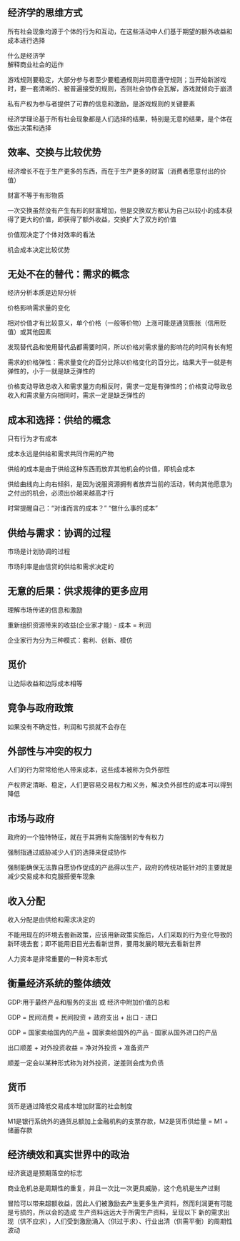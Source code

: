 ## 经济学的思维方式

所有社会现象均源于个体的行为和互动，在这些活动中人们基于期望的额外收益和成本进行选择  

什么是经济学  
解释商业社会的运作

游戏规则要稳定，大部分参与者至少要粗通规则并同意遵守规则；当开始新游戏时，要一套清晰的、被普遍接受的规则，否则社会协作会瓦解，游戏就倾向于崩溃  

私有产权为参与者提供了可靠的信息和激励，是游戏规则的关键要素

经济学理论基于所有社会现象都是人们选择的结果，特别是无意的结果，是个体在做出决策和选择

## 效率、交换与比较优势

经济增长不在于生产更多的东西，而在于生产更多的财富（消费者愿意付出的价值）

财富不等于有形物质

一次交换虽然没有产生有形的财富增加，但是交换双方都认为自己以较小的成本获得了更大的价值，即获得了额外收益，交换扩大了双方的价值

价值观决定了个体对效率的看法

机会成本决定比较优势

## 无处不在的替代：需求的概念

经济分析本质是边际分析

价格影响需求量的变化

相对价值才有比较意义，单个价格（一般等价物）上涨可能是通货膨胀（信用贬值）或其他因素

发现替代品和使用替代品都需要时间，所以价格对需求量的影响花的时间有长有短

需求的价格弹性：需求量变化的百分比除以价格变化的百分比，结果大于一就是有弹性的，小于一就是缺乏弹性的

价格变动导致总收入和需求量方向相反时，需求一定是有弹性的；价格变动导致总收入和需求量方向相同时，需求一定是缺乏弹性的


## 成本和选择：供给的概念

只有行为才有成本

成本永远是供给和需求共同作用的产物

供给的成本是由于供给这种东西而放弃其他机会的价值，即机会成本

供给曲线向上向右倾斜，是因为说服资源拥有者放弃当前的活动，转向其他愿意为之付出的机会，必须出价越来越高才行

时常提醒自己：“对谁而言的成本？”  “做什么事的成本”

## 供给与需求：协调的过程

市场是计划协调的过程

市场利率是由信贷的供给和需求决定的

## 无意的后果：供求规律的更多应用

理解市场传递的信息和激励

重新组织资源带来的收益(企业家才能) - 成本 = 利润

企业家行为分为三种模式：套利、创新、模仿


## 觅价

让边际收益和边际成本相等

## 竞争与政府政策

如果没有不确定性，利润和亏损就不会存在

## 外部性与冲突的权力

人们的行为常常给他人带来成本，这些成本被称为负外部性

产权界定清晰、稳定，人们更容易交易权力和义务，解决负外部性的成本可以得到降低

## 市场与政府

政府的一个独特特征，就在于其拥有实施强制的专有权力

强制指通过威胁减少人们的选择来促成协作

强制能确保无法靠自愿协作促成的产品得以生产，政府的传统功能针对的主要就是减少交易成本和克服搭便车现象

## 收入分配

收入分配是由供给和需求决定的

不能用现在的环境去套新政策，应该用新政策实施后，人们采取的行为变化导致的新环境去套；即不能用旧目光去看新世界，要用发展的眼光去看新世界

人力资本是非常重要的一种资本形式

## 衡量经济系统的整体绩效

GDP:用于最终产品和服务的支出 或 经济中附加价值的总和

GDP = 民间消费 + 民间投资 + 政府支出 + 出口 - 进口

GDP = 国家卖给国内的产品 + 国家卖给国外的产品 - 国家从国外进口的产品

出口顺差 + 对外投资收益 = 净对外投资 + 准备资产

顺差一定会以某种形式称为对外投资，逆差则会成为负债

## 货币

货币是通过降低交易成本增加财富的社会制度

M1是银行系统外的通货总额加上金融机构的支票存款，M2是货币供给量 = M1 + 储蓄存款

## 经济绩效和真实世界中的政治

经济衰退是预期落空的标志

商业危机总是周期性的重复，并且一次比一次更具威胁，这个危机是生产过剩

冒险可以带来超额收益，因此人们被激励去产生更多生产资料，然而利润更有可能是亏损的，所以会的造成 生产资料远远大于所需生产资料，呈现以下
新的需求出现（供不应求），人们受到激励涌入（供过于求）、行业出清（供需平衡）的周期性波动
